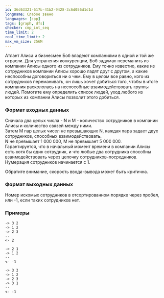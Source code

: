 ```yaml
---
id: 36d63321-617b-41b2-9428-3c6d056d1d1d
longname: Слабое звено
languages: [cpp]
tags: [graph, dfs]
checker: cmp_int_seq
time_limit: 2
real_time_limit: 2
max_vm_size: 256M
---
```



Атлант Алиса и бизнесмен Боб владеют компаниями в одной и той же отрасли. Для устранения конкуренции, Боб задумал переманить из компании Алисы одного из сотрудников. Ему точно известно, какие из сотрудников компании Алисы хорошо ладят друг с другом, а какие неспособны договориться ни о чем. Ему в целом все равно, кого из сотрудников переманивать, он лишь хочет добиться того, чтобы в итоге компания раскололась на неспособные взаимодействовать группы людей. Помогите ему определить список людей, уход любого из которых из компании Алисы позволит этого добиться.

### Формат входных данных

Сначала два целых числа - N и M - количество сотрудников в компании Алисы и количество связей между ними.  
Затем M пар целых чисел не превышающих N, каждая пара задает двух сотрудников, способных взаимодействовать.  
N не превышает 1 000 000, M не превышает 5 000 000.  
Гарантируется, что в начальный момент времени в компании Алисы есть хотя бы один сотрудник, и что любые два сотрудника способны взаимодействовать через цепочку сотрудников-посредников. Нумерация сотрудников начинается с 1.

Обратите внимание, скорость ввода-вывода может быть критична.

### Формат выходных данных

Номер искомых сотрудников в отсортированном порядке через пробел, или -1, если таких сотрудников нет.

### Примеры

```
-> 3 2
-> 1 2
-> 2 3
--
<- 2
```

```
-> 2 1
-> 1 2
--
<- -1
```

```
-> 3 3
-> 1 2
-> 2 3
-> 3 1
--
<- -1
```
